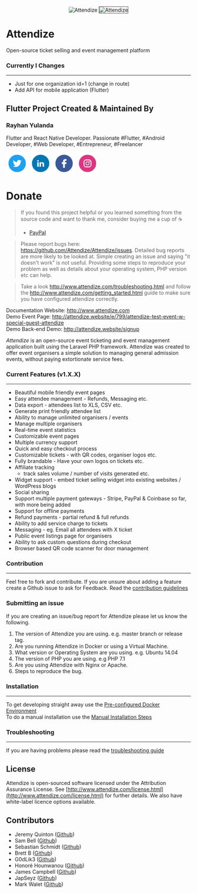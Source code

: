 <p align="center">
  <img src="http://attendize.website/assets/images/logo-dark.png" alt="Attendize"/>
  <img style='border: 1px solid #444;' src="https://www.attendize.com/images/screenshots/screen1.PNG" alt="Attendize"/>
</p>

<h1>Attendize</h1>
<p>
Open-source ticket selling and event management platform
</p>

### Currently I Changes
---
 - Just for one organization id=1 (change in route)
 - Add API for mobile application (Flutter)
 
## Flutter Project Created & Maintained By

### Rayhan Yulanda

Flutter and React Native Developer. Passionate #Flutter, #Android Developer, #Web Developer, #Entrepreneur, #Freelancer

<a href="https://twitter.com/rayhanyulanda"><img src="https://github.com/aritraroy/social-icons/blob/master/twitter-icon.png?raw=true" width="60"></a>
<a href="https://linkedin.com/in/rayhan-yulanda"><img src="https://github.com/aritraroy/social-icons/blob/master/linkedin-icon.png?raw=true" width="60"></a>
<a href="https://facebook.com/rayhanyulanda"><img src="https://github.com/aritraroy/social-icons/blob/master/facebook-icon.png?raw=true" width="60"></a>
<a href="https://instagram.com/rayhanyulanda"><img src="https://github.com/aritraroy/social-icons/blob/master/instagram-icon.png?raw=true" width="60"></a>

# Donate

> If you found this project helpful or you learned something from the source code and want to thank me, consider buying me a cup of :coffee:
>
> - [PayPal](https://www.paypal.me/RayhanYulanda/)


> Please report bugs here: https://github.com/Attendize/Attendize/issues. Detailed bug reports are more likely to be looked at. Simple creating an issue and saying "it doesn't work" is not useful. Providing some steps to reproduce your problem as well as details about your operating system, PHP version etc can help. <br />

> Take a look http://www.attendize.com/troubleshooting.html and follow the http://www.attendize.com/getting_started.html guide to make sure you have configured attendize correctly.  

Documentation Website: http://www.attendize.com<br />
Demo Event Page: http://attendize.website/e/799/attendize-test-event-w-special-guest-attendize<br />
Demo Back-end Demo: http://attendize.website/signup<br />

*Attendize* is an open-source event ticketing and event management application built using the Laravel PHP framework. Attendize was created to offer event organisers a simple solution to managing general admission events, without paying extortionate service fees.

### Current Features (v1.X.X)
---
 - Beautiful mobile friendly event pages
 - Easy attendee management - Refunds, Messaging etc.
 - Data export - attendees list to XLS, CSV etc.
 - Generate print friendly attendee list
 - Ability to manage unlimited organisers / events
 - Manage multiple organisers 
 - Real-time event statistics
 - Customizable event pages
 - Multiple currency support
 - Quick and easy checkout process
 - Customizable tickets - with QR codes, organiser logos etc.
 - Fully brandable - Have your own logos on tickets etc.
 - Affiliate tracking
    - track sales volume / number of visits generated etc.
 - Widget support - embed ticket selling widget into existing websites / WordPress blogs
 - Social sharing 
 - Support multiple payment gateways - Stripe, PayPal & Coinbase so far, with more being added
 - Support for offline payments
 - Refund payments - partial refund & full refunds
 - Ability to add service charge to tickets
 - Messaging - eg. Email all attendees with X ticket
 - Public event listings page for organisers
 - Ability to ask custom questions during checkout
 - Browser based QR code scanner for door management

### Contribution
---
Feel free to fork and contribute. If you are unsure about adding a feature create a Github issue to ask for Feedback. Read the [contribution guidelines](http://www.attendize.com/contributions.html)

### Submitting an issue
If you are creating an issue/bug report for Attendize please let us know the following.
1. The version of Attendize you are using. e.g. master branch or release tag.
2. Are you running Attendize in Docker or using a Virtual Machine.
3. What version or Operating System are you using. e.g. Ubuntu 14.04
4. The version of PHP you are using. e.g PHP 7.1
5. Are you using Attendize with Nginx or Apache.
6. Steps to reproduce the bug.

### Installation
---
To get developing straight away use the [Pre-configured Docker Environment](http://www.attendize.com/getting_started.html#running-attendize-in-docker-for-development)<br />
To do a manual installation use the [Manual Installation Steps](http://www.attendize.com/getting_started.html#manual-installation)

### Troubleshooting
---
If you are having problems please read the [troubleshooting guide](http://www.attendize.com/troubleshooting.html) 

License
---

Attendize is open-sourced software licensed under the Attribution Assurance License. See [http://www.attendize.com/license.html](http://www.attendize.com/license.html) for further details. We also have white-label licence options available.

Contributors 
---
* Jeremy Quinton ([Github](https://github.com/jeremyquinton))
* Sam Bell ([Github](https://github.com/samdb))
* Sebastian Schmidt ([Github](https://github.com/publicarray))
* Brett B ([Github](https://github.com/bretto36))
* G0dLik3 ([Github](https://github.com/G0dLik3))
* Honoré Hounwanou ([Github](http://github.com/mercuryseries))
* James Campbell ([Github](https://github.com/jncampbell))
* JapSeyz ([Github](https://github.com/JapSeyz))
* Mark Walet ([Github](https://github.com/markwalet))
